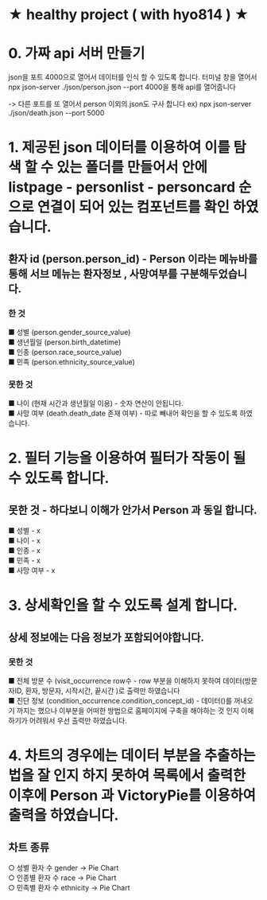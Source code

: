 # ★ healthy project ( with hyo814 ) ★

# 0. 가짜 api 서버 만들기
   json을 포트 4000으로 열어서 데이터를 인식 할 수 있도록 합니다.
   터미널 창을 열어서 npx json-server ./json/person.json --port 4000을 통해 api를 열어줍니다

-> 다른 포트를 또 열어서 person 이외의 json도 구사 합니다
ex) npx json-server ./json/death.json --port 5000

# 1. 제공된 json 데이터를 이용하여 이를 탐색 할 수 있는  폴더를 만들어서 안에 listpage - personlist - personcard 순으로 연결이 되어 있는 컴포넌트를 확인 하였습니다.
## 환자 id (person.person_id) - Person 이라는 메뉴바를 통해 서브 메뉴는 환자정보 , 사망여부를 구분해두었습니다.
  ### 한 것
  ■ 성별 (person.gender_source_value) <br>
  ■ 생년월일 (person.birth_datetime) <br>
  ■ 인종 (person.race_source_value) <br>
  ■ 민족 (person.ethnicity_source_value) <br>

### 못한 것
■ 나이 (현재 시간과 생년월일 이용) - 숫자 연산이 안됩니다. <br>
■ 사망 여부 (death.death_date 존재 여부) - 따로 빼내어 확인을 할 수 있도록 하였습니다.

# 2. 필터 기능을 이용하여 필터가 작동이 될 수 있도록 합니다.
## 못한 것 - 하다보니 이해가 안가서 Person 과 동일 합니다.
■ 성별  - x <br>
■ 나이  - x <br>
■ 인종 - x <br>
■ 민족  - x <br>
■ 사망 여부  - x <br>

# 3. 상세확인을 할 수 있도록 설계 합니다.
## 상세 정보에는 다음 정보가 포함되어야합니다.
### 못한 것
■ 전체 방문 수 (visit_occurrence row수 - row 부분을 이해하지 못하여 데이터(방문자ID, 환자, 방문자, 시작시간, 끝시간 )로 출력만 하였습니다<br>
■ 진단 정보 (condition_occurrence.condition_concept_id) - 데이터()를 꺼내오기 까지는 했으나 이부분을 어떠한 방법으로 홈페이지에 구축을 해야하는 것 인지 이해하기가 어려워서 우선 출력만 하였습니다.

# 4. 차트의 경우에는 데이터 부분을 추출하는 법을 잘 인지 하지 못하여 목록에서 출력한 이후에  Person 과 VictoryPie를 이용하여 출력을 하였습니다.
   ## 차트 종류<br>
   ○ 성별 환자 수 gender -> Pie Chart <br>
   ○ 인종별 환자 수 race -> Pie Chart <br>
   ○ 민족별 환자 수 ethnicity -> Pie Chart <br>


